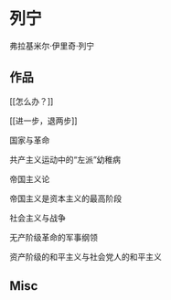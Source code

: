 # 列宁


弗拉基米尔·伊里奇·列宁

## 作品

[[怎么办？]]

[[进一步，退两步]]

国家与革命

共产主义运动中的“左派”幼稚病

帝国主义论

帝国主义是资本主义的最高阶段

社会主义与战争

无产阶级革命的军事纲领

资产阶级的和平主义与社会党人的和平主义

## Misc




